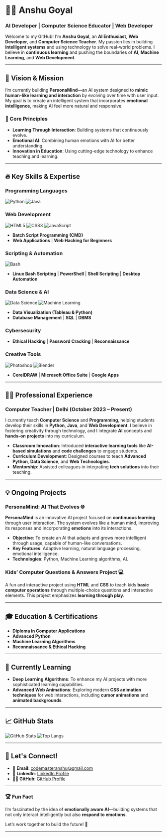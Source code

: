 # 👨‍💻 Anshu Goyal 
### AI Developer | Computer Science Educator | Web Developer 

Welcome to my GitHub! I'm **Anshu Goyal**, an **AI Enthusiast**, **Web Developer**, and **Computer Science Teacher**. My passion lies in building **intelligent systems** and using technology to solve real-world problems. I believe in **continuous learning** and pushing the boundaries of **AI**, **Machine Learning**, and **Web Development**.

---

## 🧠 Vision & Mission

I’m currently building **PersonaMind**—an AI system designed to **mimic human-like learning and interaction** by evolving over time with user input. My goal is to create an intelligent system that incorporates **emotional intelligence**, making AI feel more natural and responsive. 

### 🌟 Core Principles
- **Learning Through Interaction**: Building systems that continuously evolve.
- **Emotional AI**: Combining human emotions with AI for better understanding.
- **Innovation in Education**: Using cutting-edge technology to enhance teaching and learning.

---

## 🔥 Key Skills & Expertise

### Programming Languages
![Python](https://img.shields.io/badge/Python-3776AB?style=for-the-badge&logo=python&logoColor=white) 
![Java](https://img.shields.io/badge/Java-007396?style=for-the-badge&logo=java&logoColor=white)

### Web Development
![HTML5](https://img.shields.io/badge/HTML5-E34F26?style=for-the-badge&logo=html5&logoColor=white) 
![CSS3](https://img.shields.io/badge/CSS3-1572B6?style=for-the-badge&logo=css3&logoColor=white) 
![JavaScript](https://img.shields.io/badge/JavaScript-F7DF1E?style=for-the-badge&logo=javascript&logoColor=black)
- **Batch Script Programming (CMD)**
- **Web Applications** | **Web Hacking for Beginners**

### Scripting & Automation
![Bash](https://img.shields.io/badge/Bash-4EAA25?style=for-the-badge&logo=gnu-bash&logoColor=white) 
- **Linux Bash Scripting** | **PowerShell** | **Shell Scripting** | **Desktop Automation**

### Data Science & AI
![Data Science](https://img.shields.io/badge/Data_Science-3776AB?style=for-the-badge&logo=python&logoColor=white) 
![Machine Learning](https://img.shields.io/badge/Machine_Learning-34A853?style=for-the-badge&logo=python&logoColor=white)
- **Data Visualization (Tableau & Python)**
- **Database Management** | **SQL** | **DBMS**

### Cybersecurity
- **Ethical Hacking** | **Password Cracking** | **Reconnaissance**

### Creative Tools
![Photoshop](https://img.shields.io/badge/Photoshop-31A8FF?style=for-the-badge&logo=adobe-photoshop&logoColor=white) 
![Blender](https://img.shields.io/badge/Blender-F5792A?style=for-the-badge&logo=blender&logoColor=white)
- **CorelDRAW** | **Microsoft Office Suite** | **Google Apps**

---

## 👨‍🏫 Professional Experience

### Computer Teacher | Delhi (October 2023 – Present)
I currently teach **Computer Science** and **Programming**, helping students develop their skills in **Python**, **Java**, and **Web Development**. I believe in fostering creativity through technology, and I integrate **AI** concepts and **hands-on projects** into my curriculum.

- **Classroom Innovation**: Introduced **interactive learning tools** like **AI-based simulations** and **code challenges** to engage students.
- **Curriculum Development**: Designed courses to teach **Advanced Python**, **Data Science**, and **Web Technologies**.
- **Mentorship**: Assisted colleagues in integrating **tech solutions** into their teaching.

---

## 💡 Ongoing Projects

### PersonaMind: AI That Evolves 🌐
**PersonaMind** is an innovative AI project focused on **continuous learning** through user interaction. The system evolves like a human mind, improving its responses and incorporating **emotions** into its interactions.

- **Objective**: To create an AI that adapts and grows more intelligent through usage, capable of human-like conversations.
- **Key Features**: Adaptive learning, natural language processing, emotional intelligence.
- **Technologies**: Python, Machine Learning algorithms, AI.

### Kids’ Computer Questions & Answers Project 💻
A fun and interactive project using **HTML** and **CSS** to teach kids **basic computer operations** through multiple-choice questions and interactive elements. This project emphasizes **learning through play**.

---

## 🎓 Education & Certifications

- **Diploma in Computer Applications**
- **Advanced Python**
- **Machine Learning Algorithms**
- **Reconnaissance & Ethical Hacking**

---

## 🌱 Currently Learning

- **Deep Learning Algorithms**: To enhance my AI projects with more sophisticated learning capabilities.
- **Advanced Web Animations**: Exploring modern **CSS animation techniques** for web interactions, including **cursor animations** and **animated backgrounds**.

---

## 📈 GitHub Stats

![GitHub Stats](https://github-readme-stats.vercel.app/api?username=codemasteranshu&show_icons=true&theme=dark&count_private=true)
![Top Langs](https://github-readme-stats.vercel.app/api/top-langs/?username=codemasteranshu&layout=compact&theme=dark)

---

## 💬 Let's Connect!

- 📧 **Email**: [codemasteranshu@gmail.com](mailto:codemasteranshu@gmail.com)
- 💼 **LinkedIn**: [LinkedIn Profile](https://linkedin.com)
- 🐱‍💻 **GitHub**: [GitHub Profile](https://github.com/codemasteranshu)

---

### 🏆 Fun Fact
I’m fascinated by the idea of **emotionally aware AI**—building systems that not only interact intelligently but also **respond to emotions**. 

Let’s work together to build the future! 🚀

---

